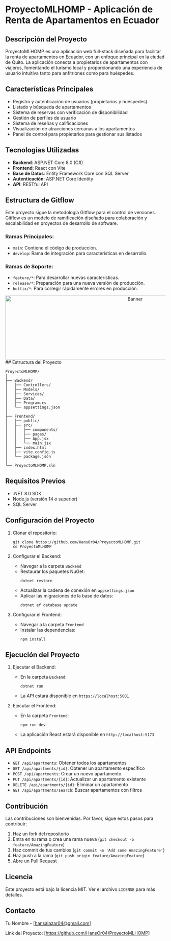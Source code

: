 # ProyectoMLHOMP - Aplicación de Renta de Apartamentos en Ecuador

## Descripción del Proyecto

ProyectoMLHOMP es una aplicación web full-stack diseñada para facilitar la renta de apartamentos en Ecuador, con un enfoque principal en la ciudad de Quito. La aplicación conecta a propietarios de apartamentos con viajeros, fomentando el turismo local y proporcionando una experiencia de usuario intuitiva tanto para anfitriones como para huéspedes.

## Características Principales

- Registro y autenticación de usuarios (propietarios y huéspedes)
- Listado y búsqueda de apartamentos
- Sistema de reservas con verificación de disponibilidad
- Gestión de perfiles de usuario
- Sistema de reseñas y calificaciones
- Visualización de atracciones cercanas a los apartamentos
- Panel de control para propietarios para gestionar sus listados

## Tecnologías Utilizadas

- **Backend**: ASP.NET Core 8.0 (C#)
- **Frontend**: React con Vite
- **Base de Datos**: Entity Framework Core con SQL Server
- **Autenticación**: ASP.NET Core Identity
- **API**: RESTful API

## Estructura de Gitflow

Este proyecto sigue la metodología Gitflow para el control de versiones. Gitflow es un modelo de ramificación diseñado para colaboración y escalabilidad en proyectos de desarrollo de software.

### Ramas Principales:

- `main`: Contiene el código de producción.
- `develop`: Rama de integración para características en desarrollo.

### Ramas de Soporte:

- `feature/*`: Para desarrollar nuevas características.
- `release/*`: Preparación para una nueva versión de producción.
- `hotfix/*`: Para corregir rápidamente errores en producción.

<div align="center">
  <img src="https://wac-cdn.atlassian.com/dam/jcr:cc0b526e-adb7-4d45-874e-9bcea9898b4a/04%20Hotfix%20branches.svg?cdnVersion=2312" alt="Banner" width="800" height="200">
</div>
## Estructura del Proyecto

```
ProyectoMLHOMP/
│
├── Backend/
│   ├── Controllers/
│   ├── Models/
│   ├── Services/
│   ├── Data/
│   ├── Program.cs
│   └── appsettings.json
│
├── Frontend/
│   ├── public/
│   ├── src/
│   │   ├── components/
│   │   ├── pages/
│   │   ├── App.jsx
│   │   └── main.jsx
│   ├── index.html
│   ├── vite.config.js
│   └── package.json
│
└── ProyectoMLHOMP.sln
```

## Requisitos Previos

- .NET 8.0 SDK
- Node.js (versión 14 o superior)
- SQL Server

## Configuración del Proyecto

1. Clonar el repositorio:
   ```
   git clone https://github.com/HansOr04/ProyectoMLHOMP.git
   cd ProyectoMLHOMP
   ```

2. Configurar el Backend:
   - Navegar a la carpeta `Backend`
   - Restaurar los paquetes NuGet:
     ```
     dotnet restore
     ```
   - Actualizar la cadena de conexión en `appsettings.json`
   - Aplicar las migraciones de la base de datos:
     ```
     dotnet ef database update
     ```

3. Configurar el Frontend:
   - Navegar a la carpeta `Frontend`
   - Instalar las dependencias:
     ```
     npm install
     ```

## Ejecución del Proyecto

1. Ejecutar el Backend:
   - En la carpeta `Backend`:
     ```
     dotnet run
     ```
   - La API estará disponible en `https://localhost:5001`

2. Ejecutar el Frontend:
   - En la carpeta `Frontend`:
     ```
     npm run dev
     ```
   - La aplicación React estará disponible en `http://localhost:5173`

## API Endpoints

- `GET /api/apartments`: Obtener todos los apartamentos
- `GET /api/apartments/{id}`: Obtener un apartamento específico
- `POST /api/apartments`: Crear un nuevo apartamento
- `PUT /api/apartments/{id}`: Actualizar un apartamento existente
- `DELETE /api/apartments/{id}`: Eliminar un apartamento
- `GET /api/apartments/search`: Buscar apartamentos con filtros

## Contribución

Las contribuciones son bienvenidas. Por favor, sigue estos pasos para contribuir:

1. Haz un fork del repositorio
2. Entra en tu rama o crea una rama nueva (`git checkout -b feature/AmazingFeature`)
3. Haz commit de tus cambios (`git commit -m 'Add some AmazingFeature'`)
4. Haz push a la rama (`git push origin feature/AmazingFeature`)
5. Abre un Pull Request

## Licencia

Este proyecto está bajo la licencia MIT. Ver el archivo `LICENSE` para más detalles.

## Contacto

Tu Nombre - [hansalazar04@gmail.com]

Link del Proyecto: [https://github.com/HansOr04/ProyectoMLHOMP]

